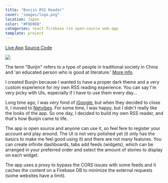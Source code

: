 ```yaml
---
title: "Bunjin RSS Reader"
cover: "images/logo.png"
location: Japan
color: "#F9D9EB"
categories: react firebase rss open-source web-app
template: project
---
```


<p class="align-center">
<a class="btn external" role="button" href="https://bunjinapp.web.app/" target="_blank">Live App</a>
<a class="btn github" role="button" href="https://github.com/gazpachu/bunjin" target="_blank">Source Code</a>
</p>

![](/work/bunjin/images/1.png)

The term "Bunjin" refers to a type of people in traditional society in China and 'an educated person who is good at literature.' [More info](https://www.japanese-wiki-corpus.org/history/Bunjin%20(Literati%20in%20China).html).

I created Bunjin because I wanted to have a proper dark theme and a very custom experience for my own RSS reading experience. You can say I'm very picky with UIs, especially if I have to use them every day...

Long time ago, I was very fond of [iGoogle](https://en.wikipedia.org/wiki/IGoogle), but when they decided to close it, I moved to [Netvibes](https://www.netvibes.com/en). For some time, I was happy, but I didn't really like the looks of the app. So one day, I decided to build my own RSS reader, and that's how Bunjin came to life.

The app is open source and anyone can use it, so feel fere to register your account and play around. The UI is not very polished yet (it only has the basics to make me feel good using it) and there are not many features. You can create infinite dashboards, tabs add feeds (widgets), which can be arranged in your preferred order and select the amount of stories to display on each widget.

The app uses a proxy to bypass the CORS issues with some feeds and it caches the content on a Firebase DB to minimize the external requests (some websites have a limit).
